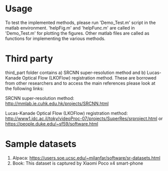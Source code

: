 # Usage
To test the implemented methods, please run 'Demo_Test.m' script in the matlab environment.
'helpFig.m' and 'helpFunc.m' are called in 'Demo_Test.m' for plotting the figures.
Other matlab files are called as functions for implementing the various methods.

# Third party
third_part folder contains a) SRCNN super-resolution method and b) Lucas-Kanade Optical Flow (LKOFlow) registration method.
These are borrowed from other researchers and to access the main references please look at the following links:

SRCNN super-resolution method:
http://mmlab.ie.cuhk.edu.hk/projects/SRCNN.html

Lucas-Kanade Optical Flow (LKOFlow) registration method:
http://www1.idc.ac.il/toky/videoProc-07/projects/SuperRes/srproject.html
or
https://people.duke.edu/~sf59/software.html

# Sample datasets
1) Alpaca:
   https://users.soe.ucsc.edu/~milanfar/software/sr-datasets.html
2) Book:
   This dataset is captured by Xiaomi Poco x4 smart-phone

